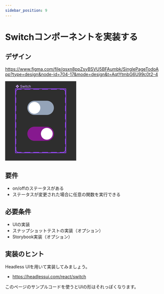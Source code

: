 ```yaml
---
sidebar_position: 9
---
```


# Switchコンポーネントを実装する

## デザイン

https://www.figma.com/file/qsxn8ppZsyBSVU5BFAumbk/SinglePageTodoApp?type=design&node-id=704-17&mode=design&t=AqtYtmbG6U99c0t2-4

![img.png](assets/switch-component.png)

## 要件

- on/offのステータスがある
- ステータスが変更された場合に任意の関数を実行できる

## 必要条件

- UIの実装
- スナップショットテストの実装（オプション）
- Storybook実装（オプション）

## 実装のヒント

Headless UIを用いて実装してみましょう。

- https://headlessui.com/react/switch

このページのサンプルコードを使うとUIの形はそれっぽくなります。